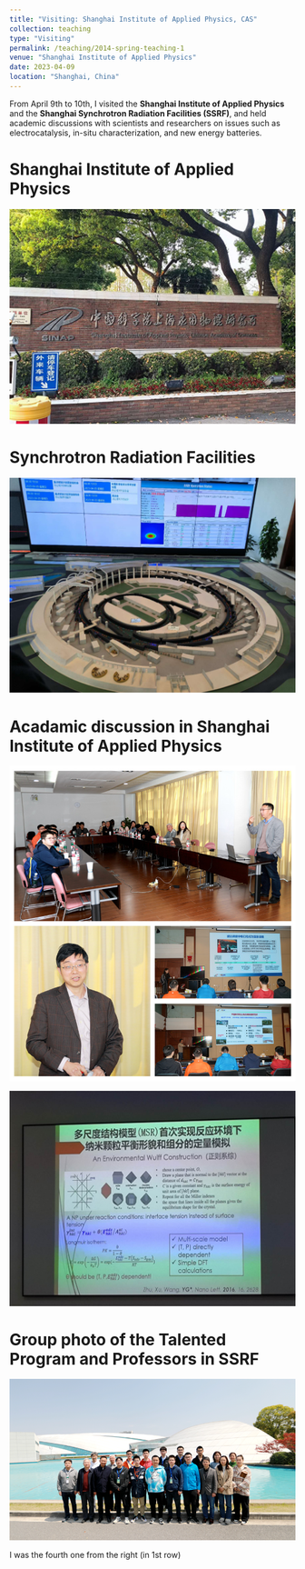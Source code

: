 ```yaml
---
title: "Visiting: Shanghai Institute of Applied Physics, CAS"
collection: teaching
type: "Visiting"
permalink: /teaching/2014-spring-teaching-1
venue: "Shanghai Institute of Applied Physics"
date: 2023-04-09
location: "Shanghai, China"
---
```


From April 9th to 10th, I visited the **Shanghai Institute of Applied Physics** and the **Shanghai Synchrotron Radiation Facilities (SSRF)**, and held academic discussions with scientists and researchers on issues such as electrocatalysis, in-situ characterization, and new energy batteries.

Shanghai Institute of Applied Physics
======

![SIAP](../images/SIAP.jpg)

Synchrotron Radiation Facilities
======

![SR](../images/SR.jpg)

Acadamic discussion in Shanghai Institute of Applied Physics
===

![SSRF1](../images/SSRF1.jpg)

![PPT](../images/insituPPT.jpg)

Group photo of the Talented Program and Professors in SSRF
======

![SSRF](../images/SSRF.png)

I was the fourth one from the right (in 1st row)
